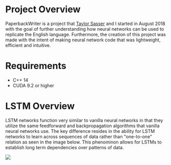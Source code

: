 # Project Overview #

PaperbackWriter is a project that [Taylor Sasser](https://github.com/TaylorSasser) and I started in August 2018 with the goal of further understanding how neural networks can be used to replicate the English language. Furthermore, the creation of this project was made with the intent of making neural network code that was lightweight, efficient and intuitive.

# Requirements #

  * C++ 14
  * CUDA 9.2 or higher

# LSTM Overview #

LSTM networks function very similar to vanilla neural networks in that they utilize the same feedforward and backpropagation algorithms that vanilla neural networks use. The key difference resides in the ability for LSTM networks to learn across sequences of data rather than "one-to-one" relation as seen in the image below. This phenominon allows for LSTMs to establish long term dependencies over patterns of data.

![](http://karpathy.github.io/assets/rnn/diags.jpeg)
